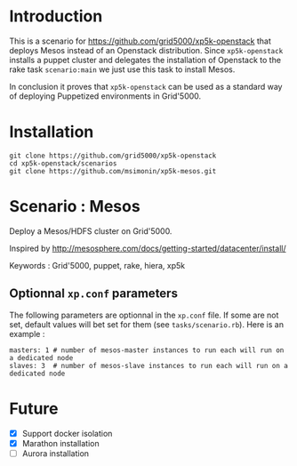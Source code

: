 # Introduction

This is a scenario for https://github.com/grid5000/xp5k-openstack that deploys
Mesos instead of an Openstack distribution.
Since ```xp5k-openstack``` installs a puppet cluster and delegates the installation
of Openstack to the rake task ```scenario:main``` we just use this task to install
Mesos.

In conclusion it proves that ```xp5k-openstack``` can be used as a standard way
of deploying Puppetized environments in Grid'5000.


# Installation

```
git clone https://github.com/grid5000/xp5k-openstack
cd xp5k-openstack/scenarios
git clone https://github.com/msimonin/xp5k-mesos.git
```

# Scenario : Mesos

Deploy a Mesos/HDFS cluster on Grid'5000.

Inspired by http://mesosphere.com/docs/getting-started/datacenter/install/

Keywords : Grid'5000, puppet, rake, hiera, xp5k

## Optionnal ```xp.conf``` parameters

The following parameters are optionnal in the ```xp.conf``` file. If some are not set,
default values will bet set for them (see ```tasks/scenario.rb```). Here is an example :

```
masters: 1 # number of mesos-master instances to run each will run on a dedicated node
slaves: 3  # number of mesos-slave instances to run each will run on a dedicated node
```

# Future

- [x] Support docker isolation
- [x] Marathon installation
- [ ] Aurora installation
